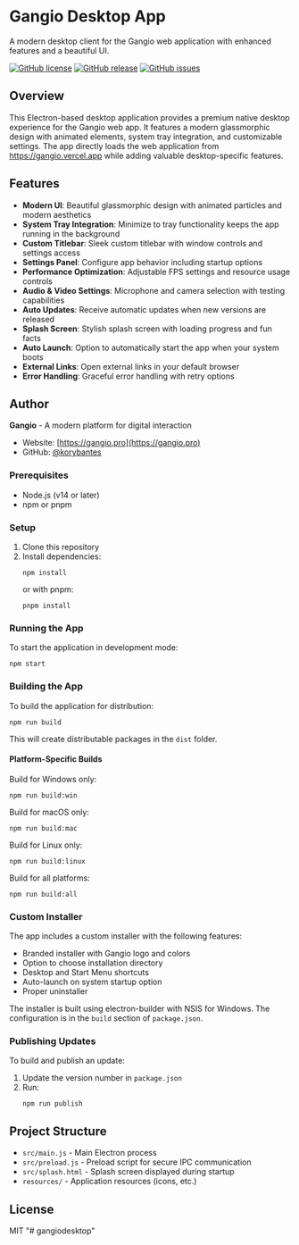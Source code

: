 # Gangio Desktop App

A modern desktop client for the Gangio web application with enhanced features and a beautiful UI.

[![GitHub license](https://img.shields.io/github/license/Gangio-App/desktop)](https://github.com/Gangio-App/desktop/blob/main/LICENSE)
[![GitHub release](https://img.shields.io/github/v/release/Gangio-App/desktop)](https://github.com/Gangio-App/desktop/releases/latest)
[![GitHub issues](https://img.shields.io/github/issues/Gangio-App/desktop)](https://github.com/korybantes/Gangio-App/desktop/issues)

## Overview

This Electron-based desktop application provides a premium native desktop experience for the Gangio web app. It features a modern glassmorphic design with animated elements, system tray integration, and customizable settings. The app directly loads the web application from https://gangio.vercel.app while adding valuable desktop-specific features.

## Features

- **Modern UI**: Beautiful glassmorphic design with animated particles and modern aesthetics
- **System Tray Integration**: Minimize to tray functionality keeps the app running in the background
- **Custom Titlebar**: Sleek custom titlebar with window controls and settings access
- **Settings Panel**: Configure app behavior including startup options
- **Performance Optimization**: Adjustable FPS settings and resource usage controls
- **Audio & Video Settings**: Microphone and camera selection with testing capabilities
- **Auto Updates**: Receive automatic updates when new versions are released
- **Splash Screen**: Stylish splash screen with loading progress and fun facts
- **Auto Launch**: Option to automatically start the app when your system boots
- **External Links**: Open external links in your default browser
- **Error Handling**: Graceful error handling with retry options

## Author

**Gangio** - A modern platform for digital interaction

- Website: [https://gangio.pro](https://gangio.pro)
- GitHub: [@korybantes](https://github.com/korybantes)

### Prerequisites

- Node.js (v14 or later)
- npm or pnpm

### Setup

1. Clone this repository
2. Install dependencies:
   ```
   npm install
   ```
   or with pnpm:
   ```
   pnpm install
   ```

### Running the App

To start the application in development mode:

```
npm start
```

### Building the App

To build the application for distribution:

```
npm run build
```

This will create distributable packages in the `dist` folder.

#### Platform-Specific Builds

Build for Windows only:
```
npm run build:win
```

Build for macOS only:
```
npm run build:mac
```

Build for Linux only:
```
npm run build:linux
```

Build for all platforms:
```
npm run build:all
```

### Custom Installer

The app includes a custom installer with the following features:

- Branded installer with Gangio logo and colors
- Option to choose installation directory
- Desktop and Start Menu shortcuts
- Auto-launch on system startup option
- Proper uninstaller

The installer is built using electron-builder with NSIS for Windows. The configuration is in the `build` section of `package.json`.

### Publishing Updates

To build and publish an update:

1. Update the version number in `package.json`
2. Run:
   ```
   npm run publish
   ```

## Project Structure

- `src/main.js` - Main Electron process
- `src/preload.js` - Preload script for secure IPC communication
- `src/splash.html` - Splash screen displayed during startup
- `resources/` - Application resources (icons, etc.)

## License

MIT
"# gangiodesktop" 
